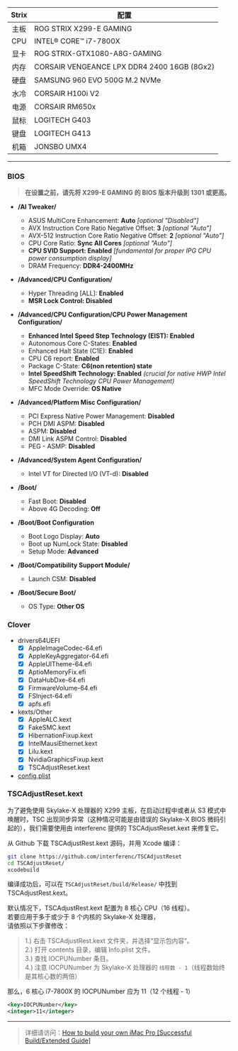 Strix | 配置
:-: | -
主板 | ROG STRIX X299-E GAMING
CPU | INTEL® CORE™ i7-7800X
显卡 | ROG STRIX-GTX1080-A8G-GAMING
内存 | CORSAIR VENGEANCE LPX DDR4 2400 16GB (8Gx2)
硬盘 | SAMSUNG 960 EVO 500G M.2 NVMe
水冷 | CORSAIR H100i V2
电源 | CORSAIR RM650x
鼠标 | LOGITECH G403
键盘 | LOGITECH G413
机箱 | JONSBO UMX4

---

### BIOS
> **在设置之前，请先将 X299-E GAMING 的 BIOS 版本升级到 1301 或更高。**

- **/AI Tweaker/**
  - ASUS MultiCore Enhancement: **Auto** *[optional "Disabled"]*
  - AVX Instruction Core Ratio Negative Offset: **3** *[optional "Auto"]*
  - AVX-512 Instruction Core Ratio Negative Offset: **2** *[optional "Auto"]*
  - CPU Core Ratio: **Sync All Cores** *[optional "Auto"]*
  - **CPU SVID Support: Enabled** *[fundamental for proper IPG CPU power consumption display]*
  - DRAM Frequency: **DDR4-2400MHz**

- **/Advanced/CPU Configuration/**
  - Hyper Threading [ALL]: **Enabled**
  - **MSR Lock Control: Disabled**

- **/Advanced/CPU Configuration/CPU Power Management Configuration/**
  - **Enhanced Intel Speed Step Technology (EIST): Enabled**
  - Autonomous Core C-States: **Enabled**
  - Enhanced Halt State (C1E): **Enabled**
  - CPU C6 report: **Enabled**
  - Package C-State: **C6(non retention) state**
  - **Intel SpeedShift Technology: Enabled** *(crucial for native HWP Intel SpeedShift Technology CPU Power Management)*
  - MFC Mode Override: **OS Native**

- **/Advanced/Platform Misc Configuration/**
  - PCI Express Native Power Management: **Disabled**
  - PCH DMI ASPM: **Disabled**
  - ASPM: **Disabled**
  - DMI Link ASPM Control: **Disabled**
  - PEG - ASMP: **Disabled**

- **/Advanced/System Agent Configuration/**
  - Intel VT for Directed I/O (VT-d): **Disabled**

- **/Boot/**
  - Fast Boot: **Disabled**
  - Above 4G Decoding: **Off**

- **/Boot/Boot Configuration**
  - Boot Logo Display: **Auto**
  - Boot up NumLock State: **Disabled**
  - Setup Mode: **Advanced**

- **/Boot/Compatibility Support Module/**
  - Launch CSM: **Disabled**

- **/Boot/Secure Boot/**
  - OS Type: **Other OS**

### Clover
- drivers64UEFI
  - [x] AppleImageCodec-64.efi
  - [x] AppleKeyAggregator-64.efi
  - [x] AppleUITheme-64.efi
  - [x] AptioMemoryFix.efi
  - [x] DataHubDxe-64.efi
  - [x] FirmwareVolume-64.efi
  - [x] FSInject-64.efi
  - [x] apfs.efi
- kexts/Other
  - [x] AppleALC.kext
  - [x] FakeSMC.kext
  - [x] HibernationFixup.kext
  - [x] IntelMausiEthernet.kext
  - [x] Lilu.kext
  - [x] NvidiaGraphicsFixup.kext
  - [x] TSCAdjustReset.kext
- [config.plist](config.plist)

### TSCAdjustReset.kext
为了避免使用 Skylake-X 处理器的 X299 主板，在启动过程中或者从 S3 模式中唤醒时，TSC 出现同步异常（这种情况可能是由错误的 Skylake-X BIOS 微码引起的），我们需要使用由 interferenc 提供的 TSCAdjustReset.kext 来修复它。

从 Github 下载 TSCAdjustRest.kext 源码，并用 Xcode 编译：
```bash
git clone https://github.com/interferenc/TSCAdjustReset
cd TSCAdjustReset/
xcodebuild
```

编译成功后，可以在 `TSCAdjustReset/build/Release/` 中找到 TSCAdjustRest.kext。  

默认情况下，TSCAdjustRest.kext 配置为 8 核心 CPU（16 线程）。  
若要应用于多于或少于 8 个内核的 Skylake-X 处理器，  
请依照以下步骤修改：

> 1.) 右击 TSCAdjustRest.kext 文件夹，并选择“显示包内容”。  
> 2.) 打开 contents 目录，编辑 Info.plist 文件。  
> 3.) 查找 IOCPUNumber 条目。  
> 4.) 注意 IOCPUNumber 为 Skylake-X 处理器的 `线程数 - 1`（线程数始终是其核心数的两倍）

那么，6 核心 i7-7800X 的 IOCPUNumber 应为 11（12 个线程 - 1）
```xml
<key>IOCPUNumber</key>
<integer>11</integer>
```

---

> 详细请访问：[How to build your own iMac Pro [Successful Build/Extended Guide]](https://www.tonymacx86.com/threads/how-to-build-your-own-imac-pro-successful-build-extended-guide.229353/)
